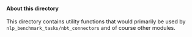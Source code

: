 #### About this directory

This directory contains utility functions that would primarily be used by  
`nlp_benchmark_tasks/nbt_connectors` and of course other modules.